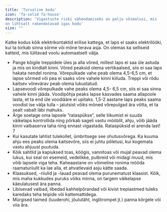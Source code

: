 ```yaml
---
title: 'Turvaline kodu'
icon: 'fa-solid fa-house'
description: 'Vigastuste riski vähendamiseks on palju võimalusi, mis
on lihtsalt rakendatavad igas kodu'
size: ""
---
```


Katke kodus kõik elektrikontaktid erilise kattega, et laps
ei saaks elektrilööki, kui ta torkab sinna sõrme või mõne
terava asja. On olemas ka selliseid katteid, mis lülitavad
voolu automaatselt välja.
- Pange kõigile treppidele üles ja alla võred, millest
laps ei saa üle astuda ja mis on kindlalt kinni. Võred
peaksid olema vertikaalsed, siis ei saa laps hakata
nendel ronima. Võrepulkade vahe peab olema 4,5-6,5
cm, et lapse sõrmed või pea ei saaks võre vahele kinni
kiiluda. Treppi või rõdu kaitsev võrevärav peab olema
lukustatud.
- Lapsevoodi võrepulkade vahe peaks olema 4,5- 6,5 cm,
siis ei saa sinna vahele kinni jääda. Voodipõhja peaks lapse
kasvades saama allapoole lasta, et ta end üle voodiääre
ei upitaks. 1,5-2 aastane laps peaks saama voodist ise
välja tulla – jalutsist võiks mõned võrepulgad ära võtta,
et ta sealt vabalt läbi mahuks.
- Ärge soetage oma lapsele ”rataspükse”, selle liikumist
ei suuda väikelaps kontrollida ning põrkab sageli vastu
mööblit, ahju, võib jääda kinni vaibaserva taha ning
ennast vigastada. Rataspüksid ei arenda last!
7
- Kui kasutate lahtist tulekollet, ümbritsege see ohutusvõrega. Ka kuuma ahju ees peaks olema kaitsevõre, siis ei
juhtu põletusi, kui kogemata vastu ahjuust puutuda.
- Kõik sahtlid ja kapiuksed toas, köögis, vannitoas või
mujal peavad olema lukus, kui seal on esemeid, vedelikke, pulbreid või midagi muud, mis võib lapsele viga
teha. Kaheaastane on võimeline ronima mööda raamaturiiulit ka lae alla, et ahvatlevaid asju kätte saada.
- Klaasuksed, -riiulid ja -lauad peavad olema purunematust klaasist. Kõik, mis maha kukkudes puruks võiks
minna, on targem väikelapse käeulatusest ära panna.
- Libisevad vaibad, libedad kahhelpõrandad või kivist
trepiastmed tuleks karedaks teha teipide või kattemattidega.
- Mürgised taimed (luuderohi, jõulutäht, inglitrompet jt.)
panna kõrgele või viia ära.
